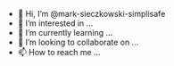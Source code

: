 - 👋 Hi, I’m @mark-sieczkowski-simplisafe
- 👀 I’m interested in ...
- 🌱 I’m currently learning ...
- 💞️ I’m looking to collaborate on ...
- 📫 How to reach me ...

<!---
mark-sieczkowski-simplisafe/mark-sieczkowski-simplisafe is a ✨ special ✨ repository because its `README.md` (this file) appears on your GitHub profile.
You can click the Preview link to take a look at your changes.
--->
